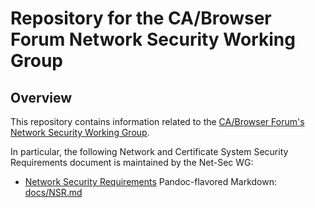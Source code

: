 # Repository for the CA/Browser Forum Network Security Working Group
## Overview

This repository contains information related to the
[CA/Browser Forum's](https://www.cabforum.org)
[Network Security Working Group](https://cabforum.org/netsec-wg/).

In particular, the following Network and Certificate System Security Requirements document is maintained by the Net-Sec WG:
* [Network Security Requirements](https://cabforum.org/network-security-requirements/)
  Pandoc-flavored Markdown: [docs/NSR.md](docs/NSR.md)
